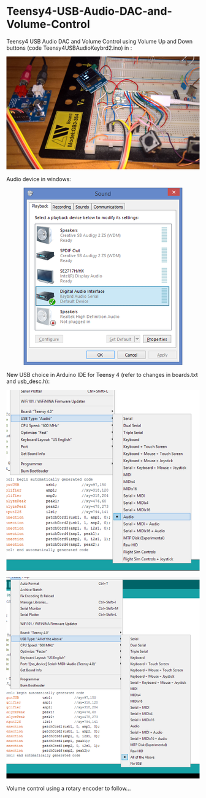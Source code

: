 # Teensy4-USB-Audio-DAC-and-Volume-Control
Teensy4 USB Audio DAC and Volume Control using Volume Up and Down buttons (code Teensy4USBAudioKeybrd2.ino) in :
<br>
<p align="center">
<img src="UsbAudioVolumeButtons2.png" width="940" />  
<br>

Audio device in windows:
<br>
<p align="center">
<img src="AudioDevice1.png" width="414" />  
<br>

New USB choice in Arduino IDE for Teensy 4 (refer to changes in boards.txt and usb_desc.h):
<br>
<p align="center">
<img src="Teensy4USBTypes1.png" width="606" />  
<br>
<p align="center">
<img src="Teensy4USBTypes2.png" width="684" />  
<br> 
  
Volume control using a rotary encoder to follow...
